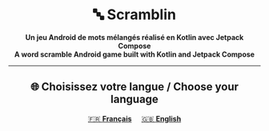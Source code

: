 <div align="center">
  
# 🔤 Scramblin

**Un jeu Android de mots mélangés réalisé en Kotlin avec Jetpack Compose**  
**A word scramble Android game built with Kotlin and Jetpack Compose**

</div>

---

<div align="center">

## 🌐 Choisissez votre langue / Choose your language

[🇫🇷 **Français**](./README/README_FR.md)
&nbsp;&nbsp;&nbsp;
[🇬🇧 **English**](./README/README_EN.md)

</div>
